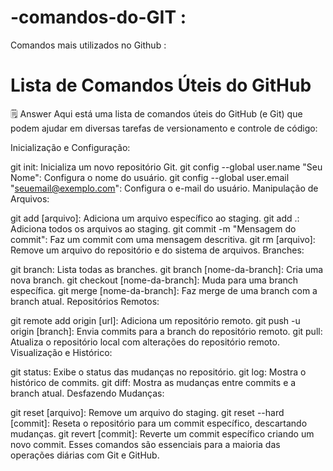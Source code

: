 # -comandos-do-GIT :
Comandos mais utilizados no Github :

# Lista de Comandos Úteis do GitHub
🗒️ Answer
Aqui está uma lista de comandos úteis do GitHub (e Git) que podem ajudar em diversas tarefas de versionamento e controle de código:

Inicialização e Configuração:

git init: Inicializa um novo repositório Git.
git config --global user.name "Seu Nome": Configura o nome do usuário.
git config --global user.email "seuemail@exemplo.com": Configura o e-mail do usuário.
Manipulação de Arquivos:

git add [arquivo]: Adiciona um arquivo específico ao staging.
git add .: Adiciona todos os arquivos ao staging.
git commit -m "Mensagem do commit": Faz um commit com uma mensagem descritiva.
git rm [arquivo]: Remove um arquivo do repositório e do sistema de arquivos.
Branches:

git branch: Lista todas as branches.
git branch [nome-da-branch]: Cria uma nova branch.
git checkout [nome-da-branch]: Muda para uma branch específica.
git merge [nome-da-branch]: Faz merge de uma branch com a branch atual.
Repositórios Remotos:

git remote add origin [url]: Adiciona um repositório remoto.
git push -u origin [branch]: Envia commits para a branch do repositório remoto.
git pull: Atualiza o repositório local com alterações do repositório remoto.
Visualização e Histórico:

git status: Exibe o status das mudanças no repositório.
git log: Mostra o histórico de commits.
git diff: Mostra as mudanças entre commits e a branch atual.
Desfazendo Mudanças:

git reset [arquivo]: Remove um arquivo do staging.
git reset --hard [commit]: Reseta o repositório para um commit específico, descartando mudanças.
git revert [commit]: Reverte um commit específico criando um novo commit.
Esses comandos são essenciais para a maioria das operações diárias com Git e GitHub.
